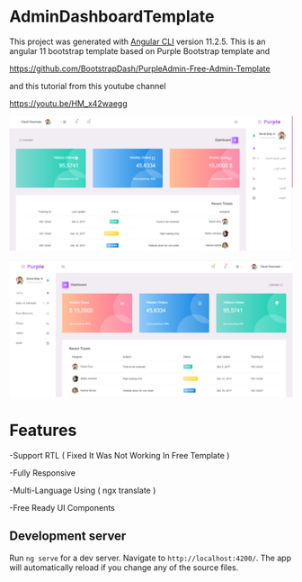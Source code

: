 # AdminDashboardTemplate

This project was generated with [Angular CLI](https://github.com/angular/angular-cli) version 11.2.5.
This is an angular 11 bootstrap template based on Purple Bootstrap template and 

https://github.com/BootstrapDash/PurpleAdmin-Free-Admin-Template

and this tutorial from this youtube channel

https://youtu.be/HM_x42waegg

![Arabic](https://github.com/mhmoudalaskalany/AngularBootstrapAdminTemplate/blob/main/src/assets/images/dashboard/1.PNG)

![English](https://github.com/mhmoudalaskalany/AngularBootstrapAdminTemplate/blob/main/src/assets/images/dashboard/2.PNG)

# Features

-Support RTL ( Fixed It Was Not Working In Free Template )

-Fully Responsive

-Multi-Language Using ( ngx translate )

-Free Ready UI Components 

## Development server

Run `ng serve` for a dev server. Navigate to `http://localhost:4200/`. The app will automatically reload if you change any of the source files.





